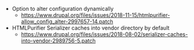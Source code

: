 * Option to alter configuration dynamically
  * https://www.drupal.org/files/issues/2018-11-15/htmlpurifier-allow_config_alter-2997657-14.patch
* HTMLPurifier Serializer caches into vendor directory by default
  * https://www.drupal.org/files/issues/2018-08-02/serializer-caches-into-vendor-2989756-5.patch
